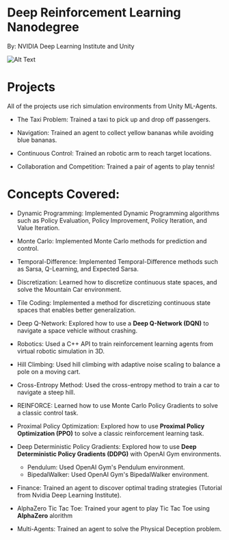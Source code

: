 
# Deep Reinforcement Learning Nanodegree

By: NVIDIA Deep Learning Institute and Unity

![Alt Text](https://github.com/manoj-aryal/Deep-Reinforcement-Learning-Nanodegree/blob/master/projects.gif)

# Projects
All of the projects use rich simulation environments from Unity ML-Agents.

- The Taxi Problem: Trained a taxi to pick up and drop off passengers.

- Navigation: Trained an agent to collect yellow bananas while avoiding blue bananas.

- Continuous Control: Trained an robotic arm to reach target locations.

- Collaboration and Competition: Trained a pair of agents to play tennis!

# Concepts Covered:

- Dynamic Programming: Implemented Dynamic Programming algorithms such as Policy Evaluation, Policy Improvement, Policy Iteration, and Value Iteration.

- Monte Carlo: Implemented Monte Carlo methods for prediction and control.

- Temporal-Difference: Implemented Temporal-Difference methods such as Sarsa, Q-Learning, and Expected Sarsa.

- Discretization: Learned how to discretize continuous state spaces, and solve the Mountain Car environment.

- Tile Coding: Implemented a method for discretizing continuous state spaces that enables better generalization.

- Deep Q-Network: Explored how to use a **Deep Q-Network (DQN)** to navigate a space vehicle without crashing.

- Robotics: Used a C++ API to train reinforcement learning agents from virtual robotic simulation in 3D.

- Hill Climbing: Used hill climbing with adaptive noise scaling to balance a pole on a moving cart.

- Cross-Entropy Method: Used the cross-entropy method to train a car to navigate a steep hill.

- REINFORCE: Learned how to use Monte Carlo Policy Gradients to solve a classic control task.

- Proximal Policy Optimization: Explored how to use **Proximal Policy Optimization (PPO)** to solve a classic reinforcement learning task.

- Deep Deterministic Policy Gradients: Explored how to use **Deep Deterministic Policy Gradients (DDPG)** with OpenAI Gym environments.
     - Pendulum: Used OpenAI Gym's Pendulum environment.
     - BipedalWalker: Used OpenAI Gym's BipedalWalker environment.

- Finance: Trained an agent to discover optimal trading strategies (Tutorial from Nvidia Deep Learning Institute).

- AlphaZero Tic Tac Toe: Trained your agent to play Tic Tac Toe using **AlphaZero** alorithm

- Multi-Agents: Trained an agent to solve the Physical Deception problem.
